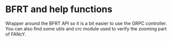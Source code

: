 # BFRT and help functions

Wrapper around the BFRT API so it is a bit easier to use the GRPC controller.
You can also find some utils and crc module used to verify the zooming part of
FANcY.